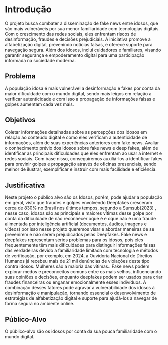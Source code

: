 # Introdução

 O projeto busca combater a disseminação de fake news entre idosos, que são mais vulneráveis por sua menor familiaridade com tecnologias digitais. Com o crescimento das redes sociais, eles enfrentam riscos de desinformação, fraudes e decisões prejudiciais. A iniciativa promove a alfabetização digital, prevenindo notícias falsas, e oferece suporte para navegação segura. Além dos idosos, inclui cuidadores e familiares, visando garantir segurança e empoderamento digital para uma participação informada na sociedade moderna.

## Problema

 A população idosa é mais vulnerável a desinformação e fakes por conta da maior dificuldade com o mundo digital, sendo mais leigos em relação a verificar autenticidade e com isso a propagação de informações falsas e golpes aumentam cada vez mais.

## Objetivos

 Coletar informações detalhadas sobre as percepções dos idosos em relação ao conteúdo digital e como eles verificam a autenticidade de informações, além de suas experiências anteriores com fake news.
 Avaliar o conhecimento prévio dos idosos sobre fake news e deep fakes, além de identificar as principais dificuldades que eles enfrentam ao usar a internet e redes sociais.
 Com base nisso, conseguiremos auxiliá-los a identificar fakes para previnir golpes e propagação através de oficinas presenciais, sendo melhor de ilustrar, exemplificar e instruir com mais facilidade e eficiência. 

## Justificativa

 Neste projeto o público alvo são os Idosos, porém, pode ajudar a população em geral, visto que fraudes e golpes envolvendo Deepfakes cresceram cerca de 830% no Brasil nos últimos tempos, segundo a Sumsub(2023) , nesse caso, idosos são as principais e maiores vítimas desse golpe por conta da dificuldade de não reconhecer oque é e oque não é uma fraude alimentada por inteligência artificial (documentos, áudios, imagens e vídeos) por isso nesse projeto queremos visar e abordar maneiras de se prevenirem e não serem prejudicados pelas Deepfakes.
 Fake news e deepfakes representam sérios problemas para os idosos, pois eles frequentemente têm mais dificuldades para distinguir informações falsas das verdadeiras devido a familiaridade limitada com tecnologia e métodos de verificação, por exemplo, em 2024,  a Ouvidoria Nacional de Direitos Humanos já recebeu mais de 21 mil denúncias de violações deste tipo contra idosos. Mulheres são a maioria das vítimas.. 
 Fake news podem explorar medos e preconceitos comuns entre os mais velhos, influenciando suas opiniões e decisões, enquanto deepfakes podem ser usados para criar fraudes financeiras ou enganar emocionalmente esses indivíduos. A combinação desses fatores pode agravar a vulnerabilidade dos idosos à desinformação e manipulação, tornando essencial o desenvolvimento de estratégias de alfabetização digital e suporte para ajudá-los a navegar de forma segura no ambiente online.

## Público-Alvo

 O público-alvo são os idosos por conta da sua pouca familiaridade com o mundo digital.
